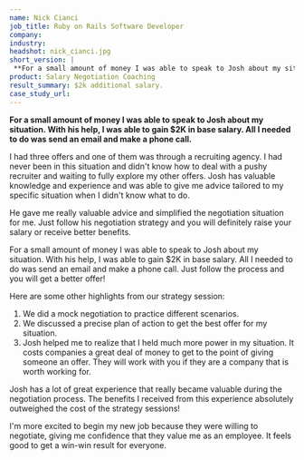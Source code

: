```yaml
---
name: Nick Cianci
job_title: Ruby on Rails Software Developer
company: 
industry: 
headshot: nick_cianci.jpg
short_version: |
 **For a small amount of money I was able to speak to Josh about my situation. With his help, I was able to gain $2K in base salary. All I needed to do was send an email and make a phone call.**
product: Salary Negotiation Coaching
result_summary: $2k additional salary.
case_study_url: 
---
```


**For a small amount of money I was able to speak to Josh about my situation. With his help, I was able to gain $2K in base salary. All I needed to do was send an email and make a phone call.**

I had three offers and one of them was through a recruiting agency. I had never been in this situation and didn't know how to deal with a pushy recruiter and waiting to fully explore my other offers. Josh has valuable knowledge and experience and was able to give me advice tailored to my specific situation when I didn't know what to do.

He gave me really valuable advice and simplified the negotiation situation for me. Just follow his negotiation strategy and you will definitely raise your salary or receive better benefits.

For a small amount of money I was able to speak to Josh about my situation. With his help, I was able to gain $2K in base salary. All I needed to do was send an email and make a phone call. Just follow the process and you will get a better offer!

Here are some other highlights from our strategy session:

1.  We did a mock negotiation to practice different scenarios.
2.  We discussed a precise plan of action to get the best offer for my situation.
3.  Josh helped me to realize that I held much more power in my situation. It costs companies a great deal of money to get to the point of giving someone an offer. They will work with you if they are a company that is worth working for.

Josh has a lot of great experience that really became valuable during the negotiation process. The benefits I received from this experience absolutely outweighed the cost of the strategy sessions!

I'm more excited to begin my new job because they were willing to negotiate, giving me confidence that they value me as an employee. It feels good to get a win-win result for everyone.